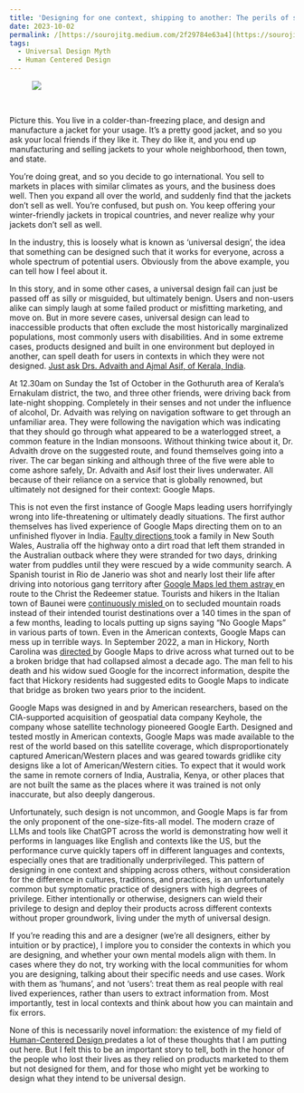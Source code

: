 ```yaml
---
title: 'Designing for one context, shipping to another: The perils of supposedly Universal Design'
date: 2023-10-02
permalink: /[https://sourojitg.medium.com/2f29784e63a4](https://sourojitg.medium.com/designing-for-one-context-shipping-to-another-the-perils-of-supposedly-universal-design-70f29ab6f1bf)
tags:
  - Universal Design Myth
  - Human Centered Design
---
```

<figure>
  <img src = "https://miro.medium.com/v2/resize:fit:640/format:webp/0*tp4xWl0ITCVZu2Mp.jpg" class="center">
</figure>
<br>

<p>Picture this. You live in a colder-than-freezing place, and design and manufacture a jacket for your usage. It’s a pretty good jacket, and so you ask your local friends if they like it. They do like it, and you end up manufacturing and selling jackets to your whole neighborhood, then town, and state.</p>
<p>You’re doing great, and so you decide to go international. You sell to markets in places with similar climates as yours, and the business does well. Then you expand all over the world, and suddenly find that the jackets don’t sell as well. You’re confused, but push on. You keep offering your winter-friendly jackets in tropical countries, and never realize why your jackets don’t sell as well.</p>
<p>In the industry, this is loosely what is known as ‘universal design’, the idea that something can be designed such that it works for everyone, across a whole spectrum of potential users. Obviously from the above example, you can tell how I feel about it.</p>
<p>In this story, and in some other cases, a universal design fail can just be passed off as silly or misguided, but ultimately benign. Users and non-users alike can simply laugh at some failed product or misfitting marketing, and move on. But in more severe cases, universal design can lead to inaccessible products that often exclude the most historically marginalized populations, most commonly users with disabilities. And in some extreme cases, products designed and built in one environment but deployed in another, can spell death for users in contexts in which they were not designed. <a href="https://timesofindia.indiatimes.com/city/kochi/gps-misguides-2-young-docs-to-death/articleshow/104092810.cms?from=mdr">Just ask Drs. Advaith and Ajmal Asif, of Kerala, India</a>.</p>
<p>At 12.30am on Sunday the 1st of October in the Gothuruth area of Kerala’s Ernakulam district, the two, and three other friends, were driving back from late-night shopping. Completely in their senses and not under the influence of alcohol, Dr. Advaith was relying on navigation software to get through an unfamiliar area. They were following the navigation which was indicating that they should go through what appeared to be a waterlogged street, a common feature in the Indian monsoons. Without thinking twice about it, Dr. Advaith drove on the suggested route, and found themselves going into a river. The car began sinking and although three of the five were able to come ashore safely, Dr. Advaith and Asif lost their lives underwater. All because of their reliance on a service that is globally renowned, but ultimately not designed for their context: Google Maps.</p>
<p>This is not even the first instance of Google Maps leading users horrifyingly wrong into life-threatening or ultimately deadly situations. The first author themselves has lived experience of Google Maps directing them on to an unfinished flyover in India. <a href="https://www.drive.com.au/news/google-maps-blamed-for-family-left-stranded-in-outback/">Faulty directions </a>took a family in New South Wales, Australia off the highway onto a dirt road that left them stranded in the Australian outback where they were stranded for two days, drinking water from puddles until they were rescued by a wide community search. A Spanish tourist in Rio de Janerio was shot and nearly lost their life after driving into notorious gang territory after <a href="https://www.thesun.co.uk/news/2985052/rio-tourist-shot-favela-google-maps/"> Google Maps led them astray </a>en route to the Christ the Redeemer statue. Tourists and hikers in the Italian town of Baunei were <a href="https://weather.com/travel/news/2019-10-16-italy-sardinia-tourists-led-astray-by-google-maps">continuously misled </a>on to secluded mountain roads instead of their intended tourist destinations over a 140 times in the span of a few months, leading to locals putting up signs saying “No Google Maps” in various parts of town. Even in the American contexts, Google Maps can mess up in terrible ways. In September 2022, a man in Hickory, North Carolina was <a href="https://arstechnica.com/tech-policy/2023/09/lawsuit-says-man-died-after-google-maps-directed-him-over-collapsed-bridge/">directed </a>by Google Maps to drive across what turned out to be a broken bridge that had collapsed almost a decade ago. The man fell to his death and his widow sued Google for the incorrect information, despite the fact that Hickory residents had suggested edits to Google Maps to indicate that bridge as broken two years prior to the incident.</p>
<p>Google Maps was designed in and by American researchers, based on the CIA-supported acquisition of geospatial data company Keyhole, the company whose satellite technology pioneered Google Earth. Designed and tested mostly in American contexts, Google Maps was made available to the rest of the world based on this satellite coverage, which disproportionately captured American/Western places and was geared towards gridlike city designs like a lot of American/Western cities. To expect that it would work the same in remote corners of India, Australia, Kenya, or other places that are not built the same as the places where it was trained is not only inaccurate, but also deeply dangerous.</p>
<p>Unfortunately, such design is not uncommon, and Google Maps is far from the only proponent of the one-size-fits-all model. The modern craze of LLMs and tools like ChatGPT across the world is demonstrating how well it performs in languages like English and contexts like the US, but the performance curve quickly tapers off in different languages and contexts, especially ones that are traditionally underprivileged. This pattern of designing in one context and shipping across others, without consideration for the difference in cultures, traditions, and practices, is an unfortunately common but symptomatic practice of designers with high degrees of privilege. Either intentionally or otherwise, designers can wield their privilege to design and deploy their products across different contexts without proper groundwork, living under the myth of universal design.</p>
<p>If you’re reading this and are a designer (we’re all designers, either by intuition or by practice), I implore you to consider the contexts in which you are designing, and whether your own mental models align with them. In cases where they do not, try working with the local communities for whom you are designing, talking about their specific needs and use cases. Work with them as ‘humans’, and not ‘users’: treat them as real people with real lived experiences, rather than users to extract information from. Most importantly, test in local contexts and think about how you can maintain and fix errors.</p>
<p>None of this is necessarily novel information: the existence of my field of <a href="https://www.hcde.washington.edu/">Human-Centered Design </a>predates a lot of these thoughts that I am putting out here. But I felt this to be an important story to tell, both in the honor of the people who lost their lives as they relied on products marketed to them but not designed for them, and for those who might yet be working to design what they intend to be universal design.</p>
